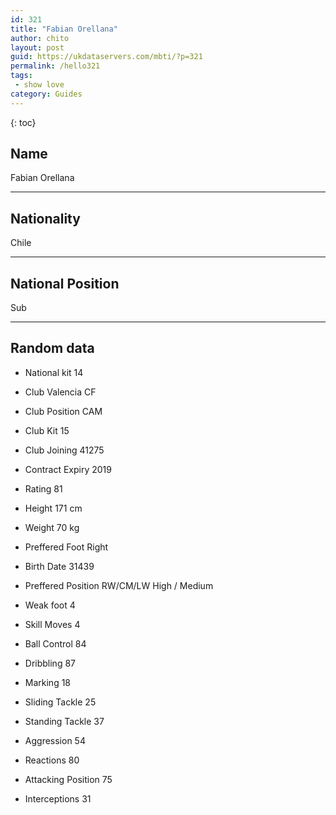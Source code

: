 ```yaml
---
id: 321
title: "Fabian Orellana"
author: chito
layout: post
guid: https://ukdataservers.com/mbti/?p=321
permalink: /hello321
tags:
 - show love
category: Guides
---
```

{: toc}

## Name 
Fabian Orellana 

* * *

## Nationality 
Chile 

* * *

## National Position 
Sub 

* * *

## Random data 

 * National kit 
14 

 * Club 
Valencia CF 

 * Club Position 
CAM 

 * Club Kit 
15 

 * Club Joining 
41275 

 * Contract Expiry 
2019 

 * Rating 
81 

 * Height 
171 cm 

 * Weight 
70 kg 

 * Preffered Foot 
Right 

 * Birth Date 
31439 

 * Preffered Position 
RW/CM/LW High / Medium 

 * Weak foot 
4 

 * Skill Moves 
4 

 * Ball Control 
84 

 * Dribbling 
87 

 * Marking 
18 

 * Sliding Tackle 
25 

 * Standing Tackle 
37 

 * Aggression 
54 

 * Reactions 
80 

 * Attacking Position 
75 

 * Interceptions 
31